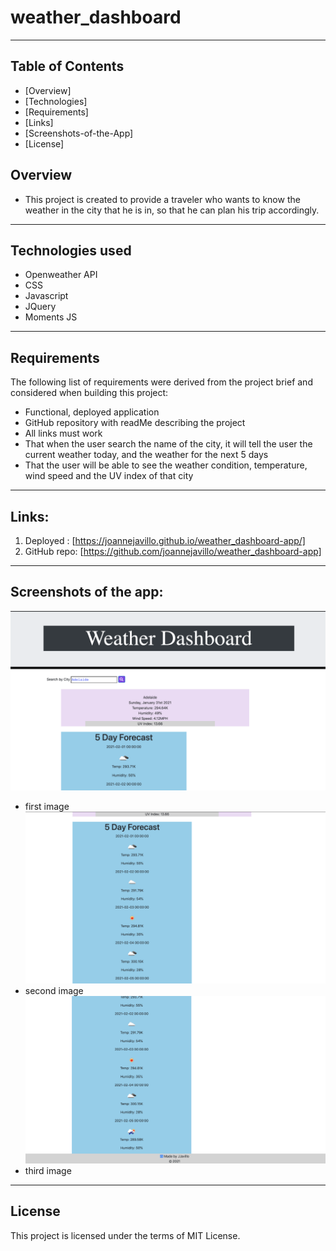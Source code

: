 # weather_dashboard
---

## Table of Contents

- [Overview]
- [Technologies]
- [Requirements]
- [Links]
- [Screenshots-of-the-App]
- [License]


## Overview
 * This project is created to provide a traveler who wants to know the weather in the city that he is in, so that he can plan his trip accordingly.
---

## Technologies used
- Openweather API
- CSS
- Javascript
- JQuery
- Moments JS
---

## Requirements

The following list of requirements were derived from the project brief and considered when building this project:
- Functional, deployed application
- GitHub repository with readMe describing the project
- All links must work
- That when the user search the name of the city, it will tell the user the current weather today, and the weather for the next 5 days
- That the user will be able to see the weather condition, temperature, wind speed and the UV index of that city
---

## Links:

1. Deployed : [https://joannejavillo.github.io/weather_dashboard-app/]
2. GitHub repo: [https://github.com/joannejavillo/weather_dashboard-app]
---

## Screenshots of the app:

![screenshot-of-page](./img/weather1.png)
- first image
![screenshot-of-page](./img/weather2.png)
- second image
![screenshot-of-page](./img/weather3.png)
- third image
---

## License
This project is licensed under the terms of MIT License.

